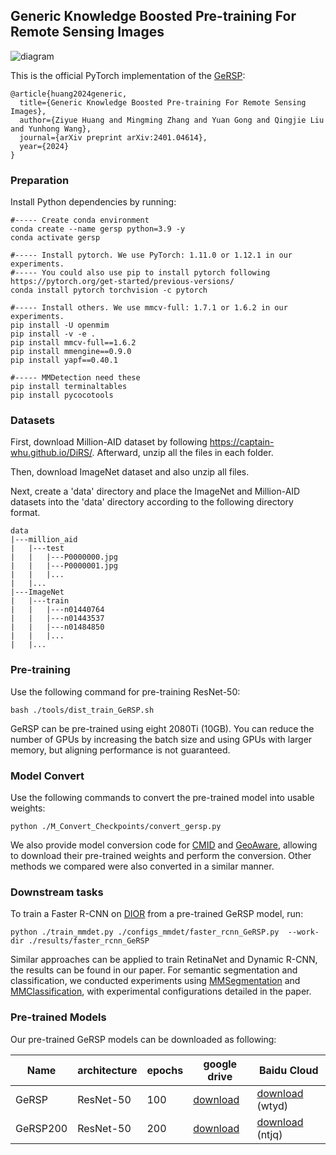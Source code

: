 
## Generic Knowledge Boosted Pre-training For Remote Sensing Images

![diagram](.github/images/GeRSP_diagram.png)

This is the official PyTorch implementation of the [GeRSP](https://arxiv.org/abs/2103.16607):
```
@article{huang2024generic,
  title={Generic Knowledge Boosted Pre-training For Remote Sensing Images},
  author={Ziyue Huang and Mingming Zhang and Yuan Gong and Qingjie Liu and Yunhong Wang},
  journal={arXiv preprint arXiv:2401.04614},
  year={2024}
}
```


### Preparation

Install Python dependencies by running:
```shell
#----- Create conda environment
conda create --name gersp python=3.9 -y
conda activate gersp

#----- Install pytorch. We use PyTorch: 1.11.0 or 1.12.1 in our experiments.
#----- You could also use pip to install pytorch following https://pytorch.org/get-started/previous-versions/
conda install pytorch torchvision -c pytorch

#----- Install others. We use mmcv-full: 1.7.1 or 1.6.2 in our experiments.
pip install -U openmim
pip install -v -e .
pip install mmcv-full==1.6.2
pip install mmengine==0.9.0
pip install yapf==0.40.1

#----- MMDetection need these
pip install terminaltables
pip install pycocotools

```


### Datasets

First, download Million-AID dataset by following https://captain-whu.github.io/DiRS/. Afterward, unzip all the files in each folder.

Then, download ImageNet dataset and also unzip all files. 

Next, create a 'data' directory and place the ImageNet and Million-AID datasets into the 'data' directory according to the following directory format.

```shell
data
|---million_aid
|   |---test
|   |   |---P0000000.jpg
|   |   |---P0000001.jpg
|   |   |...
|   |...
|---ImageNet
|   |---train
|   |   |---n01440764
|   |   |---n01443537
|   |   |---n01484850
|   |   |...
|   |...
```


### Pre-training

Use the following command for pre-training ResNet-50:
```shell
bash ./tools/dist_train_GeRSP.sh
```
GeRSP can be pre-trained using eight 2080Ti (10GB). You can reduce the number of GPUs by increasing the batch size and using GPUs with larger memory, but aligning performance is not guaranteed.

### Model Convert

Use the following commands to convert the pre-trained model into usable weights:
```shell
python ./M_Convert_Checkpoints/convert_gersp.py
```
We also provide model conversion code for [CMID](https://github.com/NJU-LHRS/official-CMID) and [GeoAware](https://github.com/sustainlab-group/geography-aware-ssl), allowing to download their pre-trained weights and perform the conversion. Other methods we compared were also converted in a similar manner.


### Downstream tasks

To train a Faster R-CNN on [DIOR](https://gcheng-nwpu.github.io/#Datasets) from a pre-trained GeRSP model, run:
```shell
python ./train_mmdet.py ./configs_mmdet/faster_rcnn_GeRSP.py  --work-dir ./results/faster_rcnn_GeRSP
```
Similar approaches can be applied to train RetinaNet and Dynamic R-CNN, the results can be found in our paper. For semantic segmentation and classification, we conducted experiments using [MMSegmentation](https://github.com/open-mmlab/mmsegmentation) and [MMClassification](https://github.com/open-mmlab/mmpretrain), with experimental configurations detailed in the paper.



### Pre-trained Models

Our pre-trained GeRSP models can be downloaded as following:

| Name      | architecture | epochs | google drive                                                                           | Baidu Cloud                                                             |
|-----------| ------------ |--------|----------------------------------------------------------------------------------------|-------------------------------------------------------------------------|
| GeRSP     | ResNet-50    | 100    | [download](https://drive.google.com/file/d/1IQ6wHL5MiPZt9_cecRd8gkFNsf-0snIH/view?usp=sharing) | [download](https://pan.baidu.com/s/1E7CQUmt0bhWFKT76wrbQ-Q?pwd=wtyd) (wtyd) |
| GeRSP200  | ResNet-50    | 200    | [download](https://drive.google.com/file/d/1qGkPG0j4jwItcGztX-_rLR4sS2W_Pxun/view?usp=sharing)   |  [download](https://pan.baidu.com/s/1keKUzeyIcoFhUdNGJEluVw?pwd=ntjq) (ntjq) |